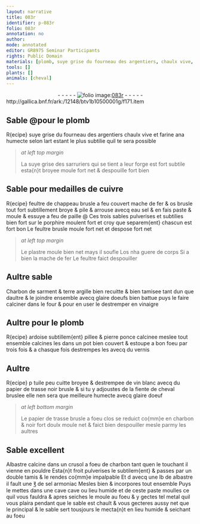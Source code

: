 ```yaml
---
layout: narrative
title: 083r
identifier: p-083r
folio: 083r
annotation: no
author:
mode: annotated
editor: GR8975 Seminar Participants
rights: Public Domain
materials: [plomb, suye grise du fourneau des argentiers, chaulx vive, farine, suye grise des sarruriers, cuivre, feultre de chappeau, mache de fer, os, eau sel, paille, porphire, feultre, plastre, Charbon de sarment, terre argille, glaire doeufs, vinaigre, ardoise, pierre ponce, vernis, tuile peu cuitte, vin blanc, papier de trasse, fiente de cheval, glaire doeuf, Albastre, charbon, albastre, sel armoniac, metal]
tools: []
plants: []
animals: [cheval]
---
```


<div class="folio" align="center">- - - - - <a href="http://gallica.bnf.fr/ark:/12148/btv1b10500001g/f171.item" target="_blank"><img src="https://cu-mkp.github.io/2017-workshop-edition/assets/photo-icon.png" alt="folio image: " style="display:inline-block; margin-bottom:-3px;"/>083r</a> - - - - - </div> http://gallica.bnf.fr/ark:/12148/btv1b10500001g/f171.item   

## Sable @pour le <span class="m">plomb</span>

 
R{ecipe} <span class="m">suye grise du fourneau des <span class="pro">argentiers</span></span> <span class="m">chaulx vive</span> et <span class="m">farine</span> ana humecte selon lart estant le plus subtilie quil te sera possible
 
> *at left top margin*
> 
>   La <span class="m">suye grise des <span class="pro">sarruriers</span></span> qui se tient a leur forge est fort subtile esta{n}t broyee moule fort net & despouille fort bien
    

## Sable pour medailles de <span class="m">cuivre</span>

 
R{ecipe} <span class="m">feultre de chappeau</span> brusle a feu couvert <span class="m">mache de fer</span> & <span class="m">os</span> brusle tout fort subtillement broye & pile & arrouse avecq <span class="m">eau sel</span> & en fais paste & moule & essuye a feu de <span class="m">paille</span> @ Ces trois sables pulverises et subtilies bien fort sur le <span class="m">porphire</span> moulent fort et croy que separem{ent} chascun est fort bon Le <span class="m">feultre</span> brusle moule fort net et despose fort net
 
> *at left top margin*
> 
>   Le <span class="m">plastre</span> moule bien net mays il soufle L<span class="m">os</span> nha guere de corps Si a bien la <span class="m">mache de fer</span> Le <span class="m">feultre</span> faict despouiller
    

## Aultre sable

 
<span class="m">Charbon de sarment</span> & <span class="m">terre argille</span> bien recuitte & bien tamisee tant dun que daultre & le joindre ensemble avecq <span class="m">glaire doeufs</span> bien battue puys le faire calciner dans le four & pour en user le destremper en <span class="m">vinaigre</span>
    

## Aultre pour le <span class="m">plomb</span>

 
R{ecipe} <span class="m">ardoise</span> subtillem{ent} pillee & <span class="m">pierre ponce</span> calcinee meslee tout ensemble calcines les dans un pot bien couvert & estoupe a bon foeu par trois fois & a chasque fois destrempes les avecq du <span class="m">vernis</span>
    

## Aultre

 
R{ecipe} p <span class="m">tuile peu cuitte</span> broyee & destrempee de <span class="m">vin blanc</span> avecq du <span class="m">papier de trasse</span> noir brusle & si tu y adjoustes de la <span class="m">fiente de <span class="al">cheval</span></span> bruslee elle nen sera que meilleure humecte avecq <span class="m">glaire doeuf</span>
 
> *at left bottom margin*
> 
>   Le <span class="m">papier de trasse</span> brusle a foeu clos se reduict co{mm}e en charbon & noir fort doulx moule net & faict bien despouiller mesle parmy les aultres
    

## Sable excellent

 
<span class="m">Albastre</span> calcine dans un crusol a foeu de <span class="m">charbon</span> tant quen le touchant il vienne en pouldre Esta{n}t froit pulverises le subtilem{ent} & passes par un double tamis & le rendes co{mm}e impalpable Et d avecq une lb de <span class="m">albastre</span> il fault une ℥ de <span class="m">sel armoniac</span> Mesles bien & incorpores tout ensemble Puys le mettes dans une cave cave ou lieu humide et de ceste paste moulles ce quil vous fauldra & apres seiches le moule au foeu & y gectes tel <span class="m">metal</span> quil vous plaira pendant que le sable est chault & vous gecteres aussy net que le principal & le sable sert tousjours le mecta{n}t en lieu humide & seichant au foeu
 
